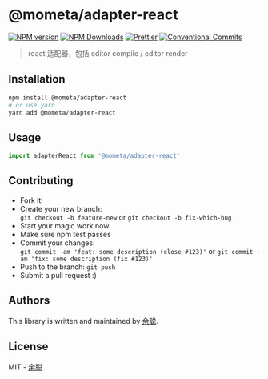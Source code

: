 # @mometa/adapter-react

[![NPM version](https://img.shields.io/npm/v/@mometa/adapter-react.svg?style=flat-square)](https://www.npmjs.com/package/@mometa/adapter-react)
[![NPM Downloads](https://img.shields.io/npm/dm/@mometa/adapter-react.svg?style=flat-square&maxAge=43200)](https://www.npmjs.com/package/@mometa/adapter-react)
[![Prettier](https://img.shields.io/badge/code_style-prettier-ff69b4.svg?style=flat-square)](https://prettier.io/)
[![Conventional Commits](https://img.shields.io/badge/Conventional%20Commits-1.0.0-yellow.svg?style=flat-square)](https://conventionalcommits.org)

> react 适配器，包括 editor compile / editor render

## Installation

```bash
npm install @mometa/adapter-react
# or use yarn
yarn add @mometa/adapter-react
```

## Usage

```javascript
import adapterReact from '@mometa/adapter-react'
```

## Contributing

- Fork it!
- Create your new branch:  
  `git checkout -b feature-new` or `git checkout -b fix-which-bug`
- Start your magic work now
- Make sure npm test passes
- Commit your changes:  
  `git commit -am 'feat: some description (close #123)'` or `git commit -am 'fix: some description (fix #123)'`
- Push to the branch: `git push`
- Submit a pull request :)

## Authors

This library is written and maintained by [余聪](mailto:yucong@yuanfudao.com).

## License

MIT - [余聪](mailto:yucong@yuanfudao.com)

